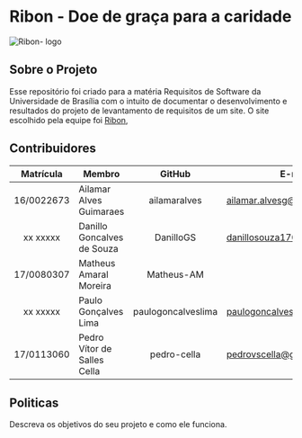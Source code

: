 # Ribon - Doe de graça para a caridade

![Ribon- logo](https://cdn.jornaldebrasilia.com.br/wp-content/uploads/2020/04/logo-ribon-1000x600.png)

## Sobre o Projeto

Esse repositório foi criado para a matéria Requisitos de Software da Universidade de Brasília com o intuito de documentar o desenvolvimento e resultados do projeto de levantamento de requisitos de um site. O site escolhido pela equipe foi [Ribon](https://home.ribon.io/), 

## Contribuidores

Matrícula| Membro | GitHub | E-mail |
 :-----: | ------ | :----: | ------ |
16/0022673 | Ailamar Alves Guimaraes | ailamaralves | ailamar.alvesg@gmail.com |
xx xxxxx | Danillo Goncalves de Souza | DanilloGS | danillosouza1704@gmail.com |
17/0080307 | Matheus Amaral Moreira | Matheus-AM |   |
xx xxxxx | Paulo Gonçalves Lima | paulogoncalveslima | paulogoncalves436@gmail.com |
17/0113060 | Pedro Vítor de Salles Cella | pedro-cella | pedrovscella@gmail.com | 

## Politicas

Descreva os objetivos do seu projeto e como ele funciona.
